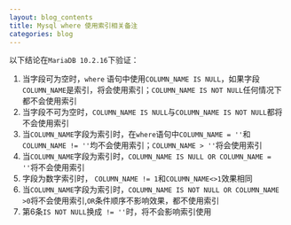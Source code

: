```yaml
---
layout: blog_contents
title: Mysql where 使用索引相关备注
categories: blog
---
```


以下结论在`MariaDB 10.2.16`下验证：

1. 当字段可为空时，`where` 语句中使用`COLUMN_NAME IS NULL`，如果字段`COLUMN_NAME`是索引，将会使用索引；`COLUMN_NAME IS NOT NULL`任何情况下都不会使用索引
2. 当字段不可为空时，`COLUMN_NAME IS NULL`与`COLUMN_NAME IS NOT NULL`都将不会使用索引
3. 当`COLUMN_NAME`字段为索引时，在`where`语句中`COLUMN_NAME = ''`和`COLUMN_NAME != ''`均不会使用索引；`COLUMN_NAME > ''`将会使用索引
4. 当`COLUMN_NAME`字段为索引时，`COLUMN_NAME IS NULL OR COLUMN_NAME = ''`将不会使用索引
5. 字段为数字索引时， `COLUMN_NAME != 1`和`COLUMN_NAME<>1`效果相同
6. 当`COLUMN_NAME`字段为索引时，`COLUMN_NAME IS NOT NULL OR COLUMN_NAME >0`将不会使用索引,`OR`条件顺序不影响效果，都不使用索引
7. 第6条`IS NOT NULL`换成` != ''`时，将不会影响索引使用
